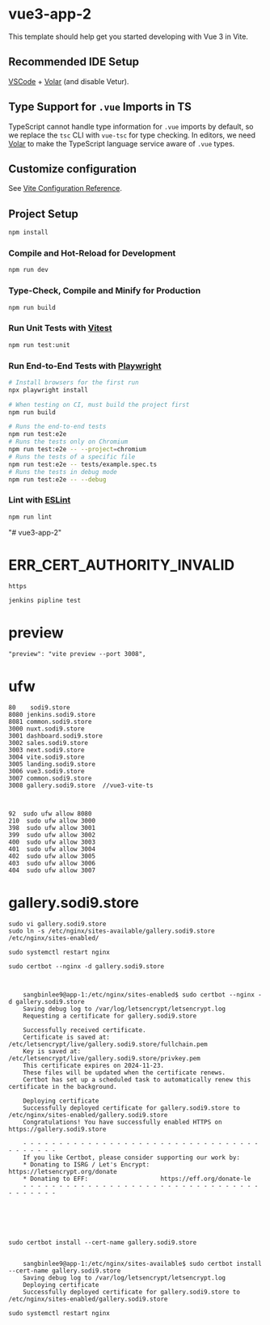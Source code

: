 # vue3-app-2

This template should help get you started developing with Vue 3 in Vite.

## Recommended IDE Setup

[VSCode](https://code.visualstudio.com/) + [Volar](https://marketplace.visualstudio.com/items?itemName=Vue.volar) (and disable Vetur).

## Type Support for `.vue` Imports in TS

TypeScript cannot handle type information for `.vue` imports by default, so we replace the `tsc` CLI with `vue-tsc` for type checking. In editors, we need [Volar](https://marketplace.visualstudio.com/items?itemName=Vue.volar) to make the TypeScript language service aware of `.vue` types.

## Customize configuration

See [Vite Configuration Reference](https://vitejs.dev/config/).

## Project Setup

```sh
npm install
```

### Compile and Hot-Reload for Development

```sh
npm run dev
```

### Type-Check, Compile and Minify for Production

```sh
npm run build
```

### Run Unit Tests with [Vitest](https://vitest.dev/)

```sh
npm run test:unit
```

### Run End-to-End Tests with [Playwright](https://playwright.dev)

```sh
# Install browsers for the first run
npx playwright install

# When testing on CI, must build the project first
npm run build

# Runs the end-to-end tests
npm run test:e2e
# Runs the tests only on Chromium
npm run test:e2e -- --project=chromium
# Runs the tests of a specific file
npm run test:e2e -- tests/example.spec.ts
# Runs the tests in debug mode
npm run test:e2e -- --debug
```

### Lint with [ESLint](https://eslint.org/)

```sh
npm run lint
```

"# vue3-app-2"

# ERR_CERT_AUTHORITY_INVALID

    https

    jenkins pipline test

# preview

    "preview": "vite preview --port 3008",

# ufw

    80	  sodi9.store
    8080 jenkins.sodi9.store
    8081 common.sodi9.store
    3000 nuxt.sodi9.store
    3001 dashboard.sodi9.store
    3002 sales.sodi9.store
    3003 next.sodi9.store
    3004 vite.sodi9.store
    3005 landing.sodi9.store
    3006 vue3.sodi9.store
    3007 common.sodi9.store
    3008 gallery.sodi9.store  //vue3-vite-ts



    92  sudo ufw allow 8080
    210  sudo ufw allow 3000
    398  sudo ufw allow 3001
    399  sudo ufw allow 3002
    400  sudo ufw allow 3003
    401  sudo ufw allow 3004
    402  sudo ufw allow 3005
    403  sudo ufw allow 3006
    404  sudo ufw allow 3007


# gallery.sodi9.store


    sudo vi gallery.sodi9.store
    sudo ln -s /etc/nginx/sites-available/gallery.sodi9.store /etc/nginx/sites-enabled/
    
    sudo systemctl restart nginx

    sudo certbot --nginx -d gallery.sodi9.store



        sangbinlee9@app-1:/etc/nginx/sites-enabled$ sudo certbot --nginx -d gallery.sodi9.store
        Saving debug log to /var/log/letsencrypt/letsencrypt.log
        Requesting a certificate for gallery.sodi9.store

        Successfully received certificate.
        Certificate is saved at: /etc/letsencrypt/live/gallery.sodi9.store/fullchain.pem
        Key is saved at:         /etc/letsencrypt/live/gallery.sodi9.store/privkey.pem
        This certificate expires on 2024-11-23.
        These files will be updated when the certificate renews.
        Certbot has set up a scheduled task to automatically renew this certificate in the background.

        Deploying certificate
        Successfully deployed certificate for gallery.sodi9.store to /etc/nginx/sites-enabled/gallery.sodi9.store
        Congratulations! You have successfully enabled HTTPS on https://gallery.sodi9.store

        - - - - - - - - - - - - - - - - - - - - - - - - - - - - - - - - - - - - - - - -
        If you like Certbot, please consider supporting our work by:
        * Donating to ISRG / Let's Encrypt:   https://letsencrypt.org/donate
        * Donating to EFF:                    https://eff.org/donate-le
        - - - - - - - - - - - - - - - - - - - - - - - - - - - - - - - - - - - - - - - -






    sudo certbot install --cert-name gallery.sodi9.store


        sangbinlee9@app-1:/etc/nginx/sites-available$ sudo certbot install --cert-name gallery.sodi9.store
        Saving debug log to /var/log/letsencrypt/letsencrypt.log
        Deploying certificate
        Successfully deployed certificate for gallery.sodi9.store to /etc/nginx/sites-enabled/gallery.sodi9.store

    sudo systemctl restart nginx